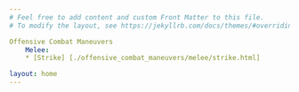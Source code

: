 ```yaml
---
# Feel free to add content and custom Front Matter to this file.
# To modify the layout, see https://jekyllrb.com/docs/themes/#overriding-theme-defaults

Offensive Combat Maneuvers
    Melee:
    * [Strike] [./offensive_combat_maneuvers/melee/strike.html]

layout: home
---
```

